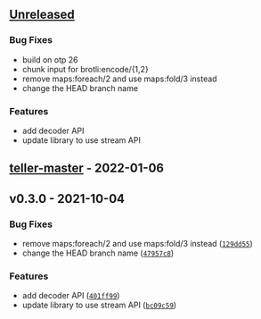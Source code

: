 <a name="unreleased"></a>
## [Unreleased]

### Bug Fixes
- build on otp 26
- chunk input for brotli:encode/{1,2}
- remove maps:foreach/2 and use maps:fold/3 instead
- change the HEAD branch name

### Features
- add decoder API
- update library to use stream API


<a name="teller-master"></a>
## [teller-master] - 2022-01-06

<a name="v0.3.0"></a>
## v0.3.0 - 2021-10-04
### Bug Fixes
- remove maps:foreach/2 and use maps:fold/3 instead ([`129dd55`](https://github.com/yjh0502/erl-brotli/commit/129dd557b87360af447adabae079fc58811ce488))
- change the HEAD branch name ([`47957c8`](https://github.com/yjh0502/erl-brotli/commit/47957c81058e2d4ceacd51bb2594ff36908c7fe1))

### Features
- add decoder API ([`401ff99`](https://github.com/yjh0502/erl-brotli/commit/401ff99e8bbc6ec3b4258d568835d1f673493644))
- update library to use stream API ([`bc09c59`](https://github.com/yjh0502/erl-brotli/commit/bc09c5969ae4c5b45c07abdd3eb55cc8652fa0ec))


[Unreleased]: https://github.com/yjh0502/erl-brotli/compare/teller-master...HEAD
[teller-master]: https://github.com/yjh0502/erl-brotli/compare/v0.3.0...teller-master
